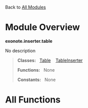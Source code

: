 Back to [All Modules](https://github.com/pyrustic/blob/master/docs/modules/README.md#readme)

# Module Overview

**exonote.inserter.table**
 
No description

> **Classes:** &nbsp; [Table](https://github.com/pyrustic/blob/master/docs/modules/content/exonote.inserter.table/content/classes/Table.md#class-table) &nbsp;&nbsp; [TableInserter](https://github.com/pyrustic/blob/master/docs/modules/content/exonote.inserter.table/content/classes/TableInserter.md#class-tableinserter)
>
> **Functions:** &nbsp; None
>
> **Constants:** &nbsp; None

# All Functions



